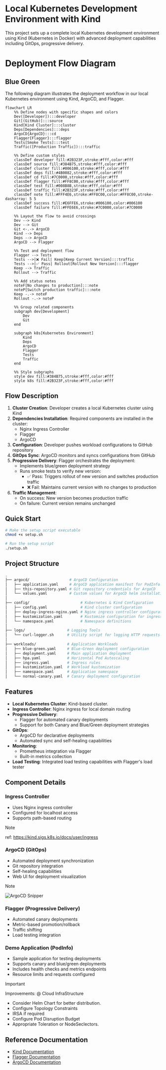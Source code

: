 
# Local Kubernetes Development Environment with Kind

This project sets up a complete local Kubernetes development environment using Kind (Kubernetes in Docker) with advanced deployment capabilities including GitOps, progressive delivery.

# Deployment Flow Diagram

## Blue Green

The following diagram illustrates the deployment workflow in our local Kubernetes environment using Kind, ArgoCD, and Flagger.

```mermaid
flowchart LR
    %% Define nodes with specific shapes and colors
    Dev([Developer]):::developer
    Git[(GitHub)]:::source
    Kind[Kind Cluster]:::cluster
    Deps[Dependencies]:::deps
    ArgoCD{ArgoCD}:::cd
    Flagger{Flagger}:::flagger
    Tests[Smoke Tests]:::test
    Traffic([Production Traffic]):::traffic

    %% Define custom styles
    classDef developer fill:#2B323F,stroke:#fff,color:#fff
    classDef source fill:#384B75,stroke:#fff,color:#fff
    classDef cluster fill:#006100,stroke:#fff,color:#fff
    classDef deps fill:#4B0082,stroke:#fff,color:#fff
    classDef cd fill:#7C0000,stroke:#fff,color:#fff
    classDef flagger fill:#FF8C00,stroke:#fff,color:#fff
    classDef test fill:#008B8B,stroke:#fff,color:#fff
    classDef traffic fill:#2B323F,stroke:#fff,color:#fff
    classDef note fill:#FFF4E6,stroke:#FF8C00,color:#FF8C00,stroke-dasharray: 5 5
    classDef success fill:#E6FFE6,stroke:#006100,color:#006100
    classDef failure fill:#FFE6E6,stroke:#7C0000,color:#7C0000

    %% Layout the flow to avoid crossings
    Dev --> Kind
    Dev --> Git
    Git <-.-> ArgoCD
    Kind --> Deps
    Deps --> ArgoCD
    ArgoCD --> Flagger

    %% Test and deployment flow
    Flagger --> Tests
    Tests -->|❌ Fail| Keep[Keep Current Version]:::traffic
    Tests -->|✅ Pass| Rollout[Rollout New Version]:::flagger
    Keep --> Traffic
    Rollout --> Traffic

    %% Add status notes
    noteF[No changes to production]:::note
    noteP[Switch production traffic]:::note
    Keep -.-> noteF
    Rollout -.-> noteP

    %% Group related components
    subgraph dev[Development]
        Dev
        Git
    end

    subgraph k8s[Kubernetes Environment]
        Kind
        Deps
        ArgoCD
        Flagger
        Tests
        Traffic
    end

    %% Style subgraphs
    style dev fill:#384B75,stroke:#fff,color:#fff
    style k8s fill:#2B323F,stroke:#fff,color:#fff

```

## Flow Description

1. **Cluster Creation**: Developer creates a local Kubernetes cluster using Kind
2. **Dependencies Installation**: Required components are installed in the cluster:
   - Nginx Ingress Controller
   - Flagger
   - ArgoCD
3. **Configuration**: Developer pushes workload configurations to GitHub repository
4. **GitOps Sync**: ArgoCD monitors and syncs configurations from GitHub
5. **Progressive Delivery**: Flagger orchestrates the deployment:
   - Implements blue/green deployment strategy
   - Runs smoke tests to verify new version:
     - ✅ Pass: Triggers rollout of new version and switches production traffic
     - ❌ Fail: Maintains current version with no changes to production
6. **Traffic Management**:
   - On success: New version becomes production traffic
   - On failure: Current version remains unchanged

## Quick Start

```bash
# Make the setup script executable
chmod +x setup.sh

# Run the setup script
./setup.sh
```

## Project Structure

```bash
.
├── argocd/                  # ArgoCD Configuration
│   ├── application.yaml     # ArgoCD application manifest for PodInfo deployment
│   ├── this-repository.yaml # Git repository credentials for ArgoCD
│   └── values.yaml          # Custom values for ArgoCD helm installation
│
├── config/                       # Kubernetes & Kind Configuration
│   ├── config.yaml               # Kind cluster configuration
│   ├── deploy-ingress-nginx.yaml # Nginx ingress controller configuration
│   ├── kustomization.yaml        # Kustomize configuration for ingress
│   └── namespace.yaml            # Namespace definitions
│
├── logs/                   # Logging Tools
│   └── curl-logger.sh      # Utility script for logging HTTP requests
│
├── workloads/              # Application Workloads
│   ├── blue-green.yaml     # Blue-Green deployment configuration
│   ├── deployment.yaml     # Main application deployment
│   ├── hpa.yaml            # Horizontal Pod Autoscaling
│   ├── ingress.yaml        # Ingress rules
│   ├── kustomization.yaml  # Workload kustomization
│   ├── namespace.yaml      # Application namespace
│   └── normal-canary.yaml  # Canary deployment configuration
```

## Features

- **Local Kubernetes Cluster**: Kind-based cluster.
- **Ingress Controller**: Nginx ingress for local domain routing
- **Progressive Delivery**:
  - Flagger for automated canary deployments
  - Support for both Canary and Blue/Green deployment strategies
- **GitOps**:
  - ArgoCD for declarative deployments
  - Automated sync and self-healing capabilities
- **Monitoring**:
  - Prometheus integration via Flagger
  - Built-in metrics collection
- **Load Testing**: Integrated load testing capabilities with Flagger's load tester

## Component Details

### Ingress Controller
- Uses Nginx ingress controller
- Configured for localhost access
- Supports path-based routing

> [!Note]
> ref: https://kind.sigs.k8s.io/docs/user/ingress

### ArgoCD (GitOps)
- Automated deployment synchronization
- Git repository integration
- Self-healing capabilities
- Web UI for deployment visualization
> [!Note]
> ![ArgoCD Snipper](../../assets/application-view.png)
### Flagger (Progressive Delivery)
- Automated canary deployments
- Metric-based promotion/rollback
- Traffic shifting
- Load testing integration

### Demo Application (PodInfo)
- Sample application for testing deployments
- Supports canary and blue/green deployments
- Includes health checks and metrics endpoints
- Resource limits and requests configured

> [!Important]
> Improvements: @ Cloud InfraStructure
- Consider Helm Chart for better distribution.
- Configure Topology Constraints
- IRSA if required
- Configure Pod Disruption Budget
- Appropriate Toleration or NodeSeclectors.

## Reference Documentation
- [Kind Documentation](https://kind.sigs.k8s.io/docs/)
- [Flagger Documentation](https://docs.flagger.app/)
- [ArgoCD Documentation](https://argo-cd.readthedocs.io/)
